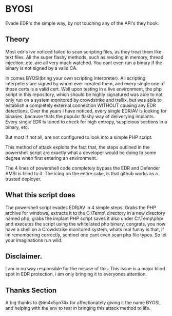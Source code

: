 # BYOSI
Evade EDR's the simple way, by not touching any of the API's they hook.


## Theory

Most edr's ive noticed failed to scan scripting files, as they treat them like text files. All the super flashy methods, such as residing in memory, thread injection, etc. are all very much watched. You cant even run a binary if the binary is not signed by a valid CA.

In comes BYOSI(bring your own scripting interpreter). All scripting interpeters are signed by whom ever created them, and every single one of those certs is a valid cert. Well upon testing in a live environment, the php script in this repository, which should be highly signatured was able to not only run on a system monitored by crowdstrike and trellix, but was able to establish a completely external connection WITHOUT causing any EDR detections. Over the years i have noticed, every single EDR/AV is looking for binaries, because thats the popular flashy way of deliverying implants. Every single EDR is tuned to check for high entropy, suspicious sections in a binary, etc. 

But most if not all, are not configured to look into a simple PHP script.

This method of attack exploits the fact that, the steps outlined in the powershell script are exactly what a developer would be doing to some degree when first entering an environment.

The 4 lines of powershell code completely bypass the EDR and Defender AMSI is blind to it. The icing on the entire cake, is that github works as a trusted deployer.

## What this script does

The powershell script evades EDR/AV in 4 simple steps. Grabs the PHP archive for windows, extracts it to the C:\Temp\ directory in a new directory named php, grabs the implant PHP script saves it also under C:\Temp\php\ and executes the script using the whitelisted php binary, congrats, you now have a shell on a Crowdstrike monitored system, whats real funny is that, if im remembering correctly, sentinel one cant even scan php file types. So let your imaginations run wild.

## Disclaimer.

I am in no way responsible for the misuse of this. This issue is a major blind spot in EDR protection, i am only bringing it to everyones attention.

## Thanks Section

A big thanks to @im4x5yn74x for affectionately giving it the name BYOSI, and helping with the env to test in bringing this attack method to life.
